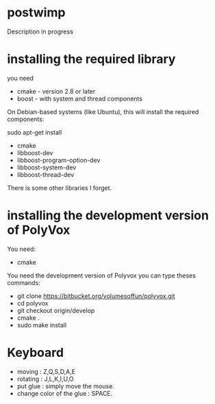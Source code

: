 postwimp
========

Description in progress

installing the required library
===============================

you need
* cmake - version 2.8 or later
* boost - with system and thread components

On Debian-based systems (like Ubuntu), this will install the required components:

sudo apt-get install
* cmake
* libboost-dev
* libboost-program-option-dev
* libboost-system-dev
* libboost-thread-dev

There is some other libraries I forget.

installing the development version of PolyVox
=======================================

You need:
* cmake

You need the development version of Polyvox
you can type theses commands:
* git clone https://bitbucket.org/volumesoffun/polyvox.git
* cd polyvox
* git checkout origin/develop
* cmake .
* sudo make install

Keyboard
========

* moving   : Z,Q,S,D,A,E
* rotating : J,L,K,I,U,O
* put glue : simply move the mouse.
* change color of the glue : SPACE.

